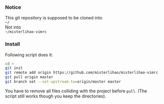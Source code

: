 ### Notice

This git repository is supposed to be cloned into  
`~/`  
Not into  
`~/misterlihao-vimrc`

### Install

Following script does it:
```bash
cd ~
git init
git remote add origin https://github.com/misterlihao/misterlihao-vimrc.git
git pull origin master
git branch set --set-upstream-to=origin/master master
```
You have to remove all files colliding with the project before `pull`.
(The script still works though you keep the directories).
